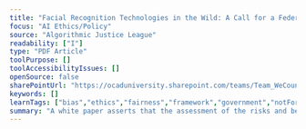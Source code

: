 ```yaml
---
title: "Facial Recognition Technologies in the Wild: A Call for a Federal Office"
focus: "AI Ethics/Policy"
source: "Algorithmic Justice League"
readability: ["I"]
type: "PDF Article"
toolPurpose: []
toolAccessibilityIssues: []
openSource: false
sharePointUrl: "https://ocaduniversity.sharepoint.com/teams/Team_WeCount/Shared%20Documents/Resources%20and%20Tools/Literature%20(curated)/Facial%20Recognition%20Technologies%20in%20the%20Wild.pdf"
keywords: []
learnTags: ["bias","ethics","fairness","framework","government","notForProfit"]
summary: "A white paper asserts that the assessment of the risks and benefits of facial recognition technologies requires a new U.S. federal office. "
---
```


